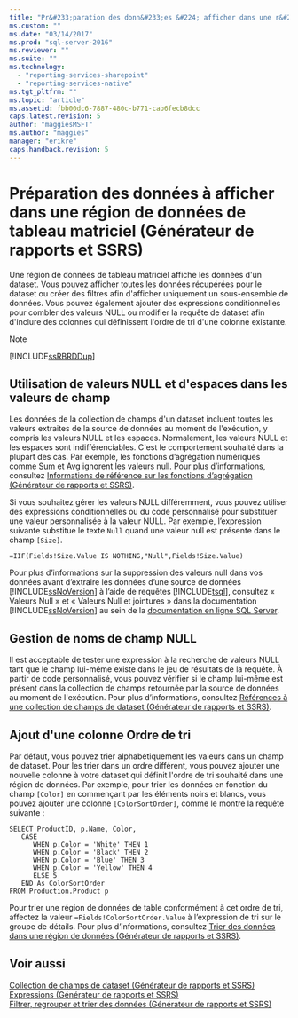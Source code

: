 ```yaml
---
title: "Pr&#233;paration des donn&#233;es &#224; afficher dans une r&#233;gion de donn&#233;es de tableau matriciel (G&#233;n&#233;rateur de rapports et SSRS) | Microsoft Docs"
ms.custom: ""
ms.date: "03/14/2017"
ms.prod: "sql-server-2016"
ms.reviewer: ""
ms.suite: ""
ms.technology: 
  - "reporting-services-sharepoint"
  - "reporting-services-native"
ms.tgt_pltfrm: ""
ms.topic: "article"
ms.assetid: fbb00dc6-7887-480c-b771-cab6fecb8dcc
caps.latest.revision: 5
author: "maggiesMSFT"
ms.author: "maggies"
manager: "erikre"
caps.handback.revision: 5
---
```

# Pr&#233;paration des donn&#233;es &#224; afficher dans une r&#233;gion de donn&#233;es de tableau matriciel (G&#233;n&#233;rateur de rapports et SSRS)
  Une région de données de tableau matriciel affiche les données d'un dataset. Vous pouvez afficher toutes les données récupérées pour le dataset ou créer des filtres afin d'afficher uniquement un sous-ensemble de données. Vous pouvez également ajouter des expressions conditionnelles pour combler des valeurs NULL ou modifier la requête de dataset afin d'inclure des colonnes qui définissent l'ordre de tri d'une colonne existante.  
  
> [!NOTE]  
>  [!INCLUDE[ssRBRDDup](../../includes/ssrbrddup-md.md)]  
  
## Utilisation de valeurs NULL et d'espaces dans les valeurs de champ  
 Les données de la collection de champs d'un dataset incluent toutes les valeurs extraites de la source de données au moment de l'exécution, y compris les valeurs NULL et les espaces. Normalement, les valeurs NULL et les espaces sont indifférenciables. C'est le comportement souhaité dans la plupart des cas. Par exemple, les fonctions d’agrégation numériques comme [Sum](../../reporting-services/report-design/sum-function-report-builder-and-ssrs.md) et [Avg](../../reporting-services/report-design/avg-function-report-builder-and-ssrs.md) ignorent les valeurs null. Pour plus d’informations, consultez [Informations de référence sur les fonctions d’agrégation &#40;Générateur de rapports et SSRS&#41;](../../reporting-services/report-design/aggregate-functions-reference-report-builder-and-ssrs.md).  
  
 Si vous souhaitez gérer les valeurs NULL différemment, vous pouvez utiliser des expressions conditionnelles ou du code personnalisé pour substituer une valeur personnalisée à la valeur NULL. Par exemple, l’expression suivante substitue le texte `Null` quand une valeur null est présente dans le champ `[Size]`.  
  
```  
=IIF(Fields!Size.Value IS NOTHING,"Null",Fields!Size.Value)  
```  
  
 Pour plus d’informations sur la suppression des valeurs null dans vos données avant d’extraire les données d’une source de données [!INCLUDE[ssNoVersion](../../includes/ssnoversion-md.md)] à l’aide de requêtes [!INCLUDE[tsql](../../includes/tsql-md.md)], consultez « Valeurs Null » et « Valeurs Null et jointures » dans la documentation [!INCLUDE[ssNoVersion](../../includes/ssnoversion-md.md)] au sein de la [documentation en ligne SQL Server](http://go.microsoft.com/fwlink/?linkid=120955).  
  
## Gestion de noms de champ NULL  
 Il est acceptable de tester une expression à la recherche de valeurs NULL tant que le champ lui-même existe dans le jeu de résultats de la requête. À partir de code personnalisé, vous pouvez vérifier si le champ lui-même est présent dans la collection de champs retournée par la source de données au moment de l'exécution. Pour plus d’informations, consultez [Références à une collection de champs de dataset &#40;Générateur de rapports et SSRS&#41;](../../reporting-services/report-design/dataset-fields-collection-references-report-builder-and-ssrs.md).  
  
## Ajout d'une colonne Ordre de tri  
 Par défaut, vous pouvez trier alphabétiquement les valeurs dans un champ de dataset. Pour les trier dans un ordre différent, vous pouvez ajouter une nouvelle colonne à votre dataset qui définit l'ordre de tri souhaité dans une région de données. Par exemple, pour trier les données en fonction du champ `[Color]` en commençant par les éléments noirs et blancs, vous pouvez ajouter une colonne `[ColorSortOrder]`, comme le montre la requête suivante :  
  
```  
SELECT ProductID, p.Name, Color,  
   CASE  
      WHEN p.Color = 'White' THEN 1  
      WHEN p.Color = 'Black' THEN 2  
      WHEN p.Color = 'Blue' THEN 3  
      WHEN p.Color = 'Yellow' THEN 4  
      ELSE 5  
   END As ColorSortOrder  
FROM Production.Product p  
```  
  
 Pour trier une région de données de table conformément à cet ordre de tri, affectez la valeur `=Fields!ColorSortOrder.Value` à l’expression de tri sur le groupe de détails. Pour plus d’informations, consultez [Trier des données dans une région de données &#40;Générateur de rapports et SSRS&#41;](../../reporting-services/report-design/sort-data-in-a-data-region-report-builder-and-ssrs.md).  
  
## Voir aussi  
 [Collection de champs de dataset &#40;Générateur de rapports et SSRS&#41;](../../reporting-services/report-data/dataset-fields-collection-report-builder-and-ssrs.md)   
 [Expressions &#40;Générateur de rapports et SSRS&#41;](../../reporting-services/report-design/expressions-report-builder-and-ssrs.md)   
 [Filtrer, regrouper et trier des données &#40;Générateur de rapports et SSRS&#41;](../../reporting-services/report-design/filter-group-and-sort-data-report-builder-and-ssrs.md)  
  
  